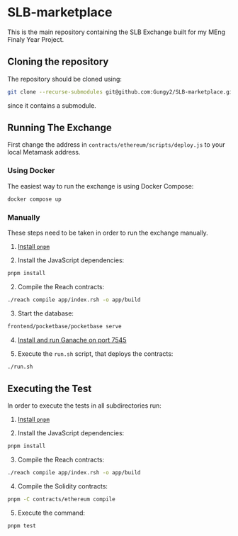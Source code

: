 # SLB-marketplace

This is the main repository containing the SLB Exchange built for my MEng Finaly Year Project.

## Cloning the repository

The repository should be cloned using:

```sh
git clone --recurse-submodules git@github.com:Gungy2/SLB-marketplace.git
```

since it contains a submodule.

## Running The Exchange

First change the address in `contracts/ethereum/scripts/deploy.js` to your local Metamask address.

### Using Docker

The easiest way to run the exchange is using Docker Compose:

```sh
docker compose up
```

### Manually

These steps need to be taken in order to run the exchange manually.

1. [Install `pnpm`](https://pnpm.io/installation)

2. Install the JavaScript dependencies:

```sh
pnpm install
```

2. Compile the Reach contracts:

```sh
./reach compile app/index.rsh -o app/build
```

3. Start the database:

```sh
frontend/pocketbase/pocketbase serve
```

4. [Install and run Ganache on port 7545](https://trufflesuite.com/ganache/)

5. Execute the `run.sh` script, that deploys the contracts:

```sh
./run.sh
```

## Executing the Test

In order to execute the tests in all subdirectories run:

1. [Install `pnpm`](https://pnpm.io/installation)

2. Install the JavaScript dependencies:

```sh
pnpm install
```

3. Compile the Reach contracts:

```sh
./reach compile app/index.rsh -o app/build
```

4. Compile the Solidity contracts:

```sh
pnpm -C contracts/ethereum compile
```

5. Execute the command:

```sh
pnpm test
```
